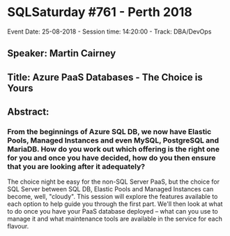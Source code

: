 # SQLSaturday #761 - Perth 2018
Event Date: 25-08-2018 - Session time: 14:20:00 - Track: DBA/DevOps
## Speaker: Martin Cairney
## Title: Azure PaaS Databases - The Choice is Yours
## Abstract:
### From the beginnings of Azure SQL DB, we now have Elastic Pools, Managed Instances and even MySQL, PostgreSQL and MariaDB. How do you work out which offering is the right one for you and once you have decided, how do you then ensure that you are looking after it adequately?
The choice night be easy for the non-SQL Server PaaS, but the choice for SQL Server between SQL DB, Elastic Pools and Managed Instances can become, well, "cloudy".
This session will explore the features available to each option to help guide you through the first part. We'll then look at what to do once you have your PaaS database deployed – what can you use to manage it and what maintenance tools are available in the service for each flavour.
